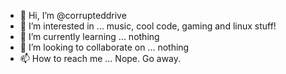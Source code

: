 - 👋 Hi, I’m @corrupteddrive
- 👀 I’m interested in ... music, cool code, gaming and linux stuff!
- 🌱 I’m currently learning ... nothing
- 💞️ I’m looking to collaborate on ... nothing
- 📫 How to reach me ... Nope. Go away.
